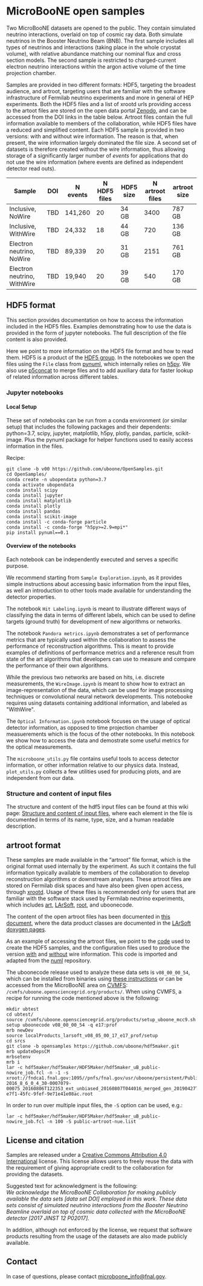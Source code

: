 # MicroBooNE open samples

Two MicroBooNE datasets are opened to the public. They contain simulated neutrino interactions, overlaid on top of cosmic ray data. Both simulate neutrinos in the Booster Neutrino Beam (BNB). The first sample includes all types of neutrinos and interactions (taking place in the whole cryostat volume), with relative abundance matching our nominal flux and cross section models. The second sample is restricted to charged-current electron neutrino interactions within the argon active volume of the time projection chamber. 

Samples are provided in two different formats: HDF5, targeting the broadest audience, and artroot, targeting users that are familiar with the software infrastructure of Fermilab neutrino experiments and more in general of HEP experiments. Both the HDF5 files and a list of xrootd urls providing access to the artoot files are stored on the open data portal [Zenodo](https://zenodo.org/), and can be accessed from the DOI links in the table below. Artroot files contain the full information available to members of the collaboration, while HDF5 files have a reduced and simplified content. Each HDF5 sample is provided in two versions: with and without wire information. The reason is that, when present, the wire information largely dominated the file size. A second set of datasets is therefore created without the wire information, thus allowing storage of a significantly larger number of *events* for applications that do not use the wire information (where events are defined as independent detector read outs). 

Sample | DOI | N events | N HDF5 files | HDF5 size | N artroot files | artroot size
-- | -- | -- | -- | -- | -- | --
Inclusive, NoWire | TBD | 141,260 | 20 | 34 GB | 3400 | 787 GB
Inclusive, WithWire | TBD | 24,332 | 18 | 44 GB | 720 | 136 GB
Electron neutrino, NoWire | TBD | 89,339 | 20 | 31 GB | 2151 | 761 GB
Electron neutrino, WithWire | TBD | 19,940 | 20 | 39 GB | 540 | 170 GB


## HDF5 format

This section provides documentation on how to access the information included in the HDF5 files. Examples demonstrating how to use the data is provided in the form of jupyter notebooks. The full description of the file content is also provided.

Here we point to more information on the HDF5 file format and how to read them. HDF5 is a product of the [HDF5 group](https://docs.hdfgroup.org/archive/support/HDF5/doc/index.html). In the notebookes we open the files using the `File` class from [pynuml](https://libraries.io/pypi/pynuml), which internally relies on [h5py](https://docs.h5py.org/en/stable/index.html). We also use [p5concat](https://github.com/NU-CUCIS/ph5concat) to merge files and to add auxiliary data for faster lookup of related information across different tables.

### Jupyter notebooks

#### Local Setup

These set of notebooks can be run from a conda environment (or similar setup) that includes the following packages and their dependents: python=3.7, scipy, jupyter, matplotlib, h5py, plotly, pandas, particle, scikit-image.
Plus the pynuml package for helper functions used to easily access information in the files.

Recipe:
```
git clone -b v00 https://github.com/uboone/OpenSamples.git
cd OpenSamples/
conda create -n ubopendata python=3.7
conda activate ubopendata
conda install scipy
conda install jupyter
conda install matplotlib
conda install plotly
conda install pandas
conda install scikit-image
conda install -c conda-forge particle
conda install -c conda-forge "h5py>=2.9=mpi*"
pip install pynuml==0.1
```

#### Overview of the notebooks

Each notebook can be independently executed and serves a specific purpose.

We recommend starting from `Sample Exploration.ipynb`, as it provides simple instructions about accessing basic information from the input files, as well an introduction to other tools made available for understanding the detector properties.

The notebook `Hit Labeling.ipynb` is meant to illustrate different ways of classifying the data in terms of different labels, which can be used to define targets (ground truth) for development of new algorithms or networks.

The notebook `Pandora metrics.ipynb` demonstrates a set of performance metrics that are typically used within the collaboration to assess the performance of reconstruction algorithms. This is meant to provide examples of definitions of performance metrics and a reference result from state of the art algorithms that developers can use to measure and compare the performance of their own algorithms.

While the previous two networks are based on hits, i.e. discrete measurements, the `WireImage.ipynb` is meant to show how to extract an image-representation of the data, which can be used for image processing techniques or convolutional neural network developments. This notebooke requires using datasets containing additional information, and labeled as "WithWire".

The `Optical Information.ipynb` notebook focuses on the usage of optical detector information, as opposed to time projection chamber measuerements which is the focus of the other notebooks. In this notebook we show how to access the data and demostrate some useful metrics for the optical measurements.

The `microboone_utils.py` file contains useful tools to access detector information, or other information relative to our physics data. Instead, `plot_utils.py` collects a few utilities used for producing plots, and are independent from our data.

### Structure and content of input files

The structure and content of the hdf5 input files can be found at this wiki page: [Structure and content of input files](file-content-hdf5.md), where each element in the file is documented in terms of its name, type, size, and a human readable description.

## artroot format

These samples are made available in the “artroot” file format, which is the original format used internally by the experiment. As such it contains the full information typically available to members of the collaboration to develop reconstruction algorithms or downstream analyses. These artroot files are stored on Fermilab disk spaces and have also been given open access, through [xrootd](https://xrootd.slac.stanford.edu/). Usage of these files is recommended only for users that are familiar with the software stack used by Fermilab neutrino experiments, which includes [art](https://art.fnal.gov/), [LArSoft](https://larsoft.github.io/), [root](https://root.cern.ch/), and uboonecode. 

The content of the open artroot files has been documented in [this document](file-content-artroot.md), where the data product classes are documented in the [LArSoft doxygen pages](https://nusoft.fnal.gov/larsoft/doxsvn/html/).

As an example of accessing the artroot files, we point to the [code](https://github.com/uboone/hdf5maker/blob/opensamples/hdf5maker/HDF5Maker/HDF5Maker_module.cc) used to create the HDF5 samples, and the configuration files used to produce the version [with](https://github.com/uboone/hdf5maker/blob/opensamples/hdf5maker/HDF5Maker/hdf5maker_uB_public_job.fcl) and [without](https://github.com/uboone/hdf5maker/blob/opensamples/hdf5maker/HDF5Maker/hdf5maker_uB_public-nowire_job.fcl) wire information. This code is imported and adapted from the [numl](https://github.com/vhewes/numl) repository.

The uboonecode release used to analyze these data sets is `v08_00_00_54`, which can be installed from binaries using [these instructions](https://scisoft.fnal.gov/scisoft/bundles/uboone/v08_00_00_54/uboone-v08_00_00_54.html) or can be accessed from the MicroBooNE area on [CVMFS](https://cernvm.cern.ch/fs/): `/cvmfs/uboone.opensciencegrid.org/products/`. When using CVMFS, a recipe for running the code mentioned above is the following: 
```
mkdir ubtest
cd ubtest/
source /cvmfs/uboone.opensciencegrid.org/products/setup_uboone_mcc9.sh
setup uboonecode v08_00_00_54 -q e17:prof
mrb newDev
source localProducts_larsoft_v08_05_00_17_e17_prof/setup
cd srcs
git clone -b opensamples https://github.com/uboone/hdf5maker.git
mrb updateDepsCM
mrbsetenv
mrb i
lar -c hdf5maker/hdf5maker/HDF5Maker/hdf5maker_uB_public-nowire_job.fcl -n -1 -s xroot://fndca1.fnal.gov:1095//pnfs/fnal.gov/usr/uboone/persistent/PublicAccess/prodgenie_bnb_intrinsice_nue_uboone_overlay_mcc9.1_v08_00_00_26_run1_reco2_reco2/PhysicsRun-2016_8_6_0_4_30-0007079-00075_20160806T122353_ext_unbiased_20160807T044016_merged_gen_20190427T170343_eventweight_20190427T170513_g4_detsim_81f1fe09-e7f1-45fc-9fef-9e71e41e08ac.root
```
In order to run over multiple input files, the `-S` option can be used, e.g.:
```
lar -c hdf5maker/hdf5maker/HDF5Maker/hdf5maker_uB_public-nowire_job.fcl -n 100 -S public-artroot-nue.list
```

## License and citation

Samples are released under a [Creative Commons Attribution 4.0 International](https://creativecommons.org/licenses/by/4.0/deed.en_US) license. This license allows users to freely reuse the data with the requirement of giving appropriate credit to the collaboration for providing the datasets.

Suggested text for acknowledgment is the following:<br>
*We acknowledge the MicroBooNE Collaboration for making publicly available the data sets [data set DOI] employed in this work. These data sets consist of simulated neutrino interactions from the Booster Neutrino Beamline overlaid on top of cosmic data collected with the MicroBooNE detector [2017 JINST 12 P02017].*

In addition, although not enforced by the license, we request that software products resulting from the usage of the datasets are also made publicly available.

## Contact

In case of questions, please contact microboone_info@fnal.gov.
